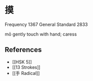 # 摸
Frequency 1367
General Standard 2833

mō
gently touch with hand; caress

## References
- [[HSK 5]]
- [[13 Strokes]]
- [[手 Radical]]